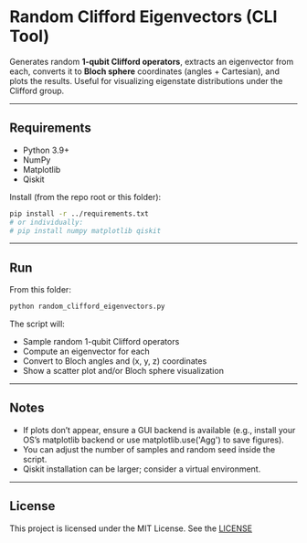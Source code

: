 # Random Clifford Eigenvectors (CLI Tool)

Generates random **1-qubit Clifford operators**, extracts an eigenvector from each, converts it to **Bloch sphere** coordinates (angles + Cartesian), and plots the results. Useful for visualizing eigenstate distributions under the Clifford group.

---

## Requirements
- Python 3.9+
- NumPy
- Matplotlib
- Qiskit

Install (from the repo root or this folder):
```bash
pip install -r ../requirements.txt
# or individually:
# pip install numpy matplotlib qiskit
```

---

## Run

From this folder:
```bash
python random_clifford_eigenvectors.py
```
The script will:
- Sample random 1-qubit Clifford operators
- Compute an eigenvector for each
- Convert to Bloch angles and (x, y, z) coordinates
- Show a scatter plot and/or Bloch sphere visualization

---

## Notes

- If plots don’t appear, ensure a GUI backend is available (e.g., install your OS’s matplotlib backend or use matplotlib.use('Agg') to save figures).
- You can adjust the number of samples and random seed inside the script.
- Qiskit installation can be larger; consider a virtual environment.

---

## License
This project is licensed under the MIT License. See the [LICENSE](LICENSE)
